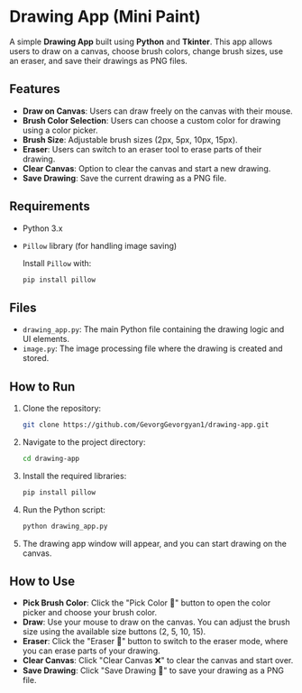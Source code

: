 
# Drawing App (Mini Paint)

A simple **Drawing App** built using **Python** and **Tkinter**. This app allows users to draw on a canvas, choose brush colors, change brush sizes, use an eraser, and save their drawings as PNG files.

## Features

- **Draw on Canvas**: Users can draw freely on the canvas with their mouse.
- **Brush Color Selection**: Users can choose a custom color for drawing using a color picker.
- **Brush Size**: Adjustable brush sizes (2px, 5px, 10px, 15px).
- **Eraser**: Users can switch to an eraser tool to erase parts of their drawing.
- **Clear Canvas**: Option to clear the canvas and start a new drawing.
- **Save Drawing**: Save the current drawing as a PNG file.
  
## Requirements

- Python 3.x
- `Pillow` library (for handling image saving)
  
  Install `Pillow` with:

  ```bash
  pip install pillow
  ```

## Files

- `drawing_app.py`: The main Python file containing the drawing logic and UI elements.
- `image.py`: The image processing file where the drawing is created and stored.

## How to Run

1. Clone the repository:

    ```bash
    git clone https://github.com/GevorgGevorgyan1/drawing-app.git
    ```

2. Navigate to the project directory:

    ```bash
    cd drawing-app
    ```

3. Install the required libraries:

    ```bash
    pip install pillow
    ```

4. Run the Python script:

    ```bash
    python drawing_app.py
    ```

5. The drawing app window will appear, and you can start drawing on the canvas.

## How to Use

- **Pick Brush Color**: Click the "Pick Color 🎨" button to open the color picker and choose your brush color.
- **Draw**: Use your mouse to draw on the canvas. You can adjust the brush size using the available size buttons (2, 5, 10, 15).
- **Eraser**: Click the "Eraser 🧽" button to switch to the eraser mode, where you can erase parts of your drawing.
- **Clear Canvas**: Click "Clear Canvas ❌" to clear the canvas and start over.
- **Save Drawing**: Click "Save Drawing 💾" to save your drawing as a PNG file.
